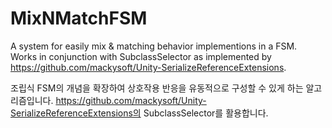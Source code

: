 # MixNMatchFSM

A system for easily mix & matching behavior implementions in a FSM. Works in conjunction with SubclassSelector as implemented by https://github.com/mackysoft/Unity-SerializeReferenceExtensions.

조립식 FSM의 개념을 확장하여 상호작용 반응을 유동적으로 구성할 수 있게 하는 알고리즘입니다. https://github.com/mackysoft/Unity-SerializeReferenceExtensions의 SubclassSelector를 활용합니다.
